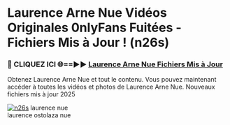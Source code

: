 # Laurence Arne Nue Vidéos Originales 0nlyFans Fuitées - Fichiers Mis à Jour ! (n26s)

<h3>🔴 CLIQUEZ ICI 🌐==►► <a href="https://tinyurl.com/2pmr4ezf" rel="nofollow">Laurence Arne Nue Fichiers Mis à Jour</a></h3>

Obtenez Laurence Arne Nue et tout le contenu. Vous pouvez maintenant accéder à toutes les vidéos et photos de Laurence Arne Nue. Nouveaux fichiers mis à jour 2025

[![n26s](https://i.imgur.com/6SNvagu.gif)](https://tinyurl.com/2pmr4ezf)
laurence nue<br>
laurence ostolaza nue